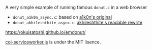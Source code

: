 A very simple example of running famous `donut.c` in a web browser

- `donut_a1k0n_async.c`: based on [a1k0n's original](https://www.a1k0n.net/2006/09/15/obfuscated-c-donut.html)
- `donut_akhileshthite_async.c`: [akhileshthite's readable rewrite](https://github.com/akhileshthite/3d-donut?tab=readme-ov-file)

https://okuisatoshi.github.io/emdonut/


[coi-serviceworker.js](https://github.com/gzuidhof/coi-serviceworker) is under the MIT lisence.



